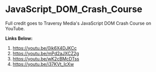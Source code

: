 # JavaScript_DOM_Crash_Course

Full credit goes to Traversy Media's JavaScript DOM Crash Course on YouTube.

**Links Below:**
1. https://youtu.be/0ik6X4DJKCc
2. https://youtu.be/mPd2aJXCZ2g
3. https://youtu.be/wK2cBMcDTss
4. https://youtu.be/i37KVt_IcXw
